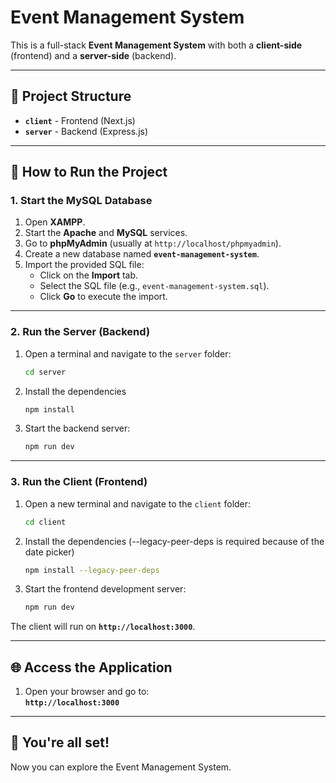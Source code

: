 # Event Management System

This is a full-stack **Event Management System** with both a **client-side** (frontend) and a **server-side** (backend).

---

## 📂 Project Structure

- **`client`** - Frontend (Next.js)  
- **`server`** - Backend (Express.js)  

---

## 🚀 How to Run the Project

### 1. Start the MySQL Database

1. Open **XAMPP**.  
2. Start the **Apache** and **MySQL** services.  
3. Go to **phpMyAdmin** (usually at `http://localhost/phpmyadmin`).  
4. Create a new database named **`event-management-system`**.  
5. Import the provided SQL file:
   - Click on the **Import** tab.  
   - Select the SQL file (e.g., `event-management-system.sql`).  
   - Click **Go** to execute the import.

---

### 2. Run the Server (Backend)

1. Open a terminal and navigate to the `server` folder:  
   ```bash
   cd server
   ```
2. Install the dependencies
   ```bash
   npm install
   ```

3. Start the backend server:  
   ```bash
   npm run dev
   ```

---

### 3. Run the Client (Frontend)

1. Open a new terminal and navigate to the `client` folder:  
   ```bash
   cd client
   ```

2. Install the dependencies (--legacy-peer-deps is required because of the date picker)
   ```bash
   npm install --legacy-peer-deps
   ```

3. Start the frontend development server:  
   ```bash
   npm run dev
   ```

The client will run on **`http://localhost:3000`**.

---

## 🌐 Access the Application

1. Open your browser and go to:  
   **`http://localhost:3000`**  

---

## 🎉 You're all set!  
Now you can explore the Event Management System.
